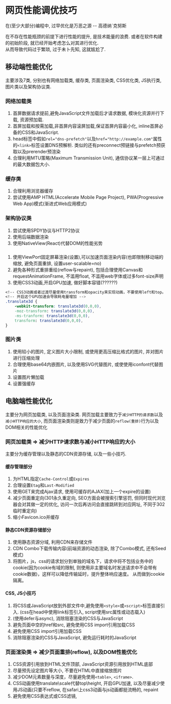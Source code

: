 # 网页性能调优技巧

在(至少大部分)编程中, 过早优化是万恶之源 -- 高德纳`克努斯

在不存在性能瓶颈的前提下进行性能的提升, 是技术能量的浪费. 或者在软件构建的初始阶段, 就已经开始考虑怎么对其进行优化.  
从而导致代码过于繁琐, 过于未卜先知, 这就尴尬了.

## 移动端性能优化

主要涉及7类, 分别也有网络加载类, 缓存类, 页面渲染类, CSS优化类, JS执行类, 图片类以及架构协议类.  

### 网络加载类

1. 首屏数据请求提前,避免JavaScript文件加载后才请求数据, 模块化资源并行下载, 资源预加载.
2. 首屏加载和按需加载,非首屏内容滚屏加载,保证首屏内容最小化, inline首屏必备的CSS和JavaScript.
3. head标签中假如`rel="dns-prefetch"`以及`href="http://example.com"`属性的`<link>`标签设置DNS预解析. 类似的还有preconnect预链接与prefetch预获取以及prerender预渲染
4. 合理利用MTU策略(Maximum Transmission Unit), 通信协议某一层上可通过的最大数据包大小.

### 缓存类

1. 合理利用浏览器缓存
2. 尝试使用AMP HTML(Accelerate Mobile Page Project), PWA(Progressive Web App)模式(渐进式Web应用模式)

### 架构协议类

1. 尝试使用SPDY协议与HTTP2协议
2. 使用后端数据渲染
3. 使用NativeView(React)代替DOM的性能劣势

### 

1. 使用ViewPort固定屏幕渲染(设置),可以加速页面渲染内容(也即限制移动端的缩放, 避免页面重排, 设置user-scalable=no)
2. 避免各种形式重排重绘(reflow与repaint), 包括合理使用Canvas和requestAnimationFrame, 不滥用float, 不滥用web字体或过多font-size声明
3. 使用CSS3动画,开启GPU加速, 做好脚本容错(??????)

```css
<!-- CSS3动画或者过渡尽量使用transform和opacity来实现动画，不要使用left和top。 -->
<!-- 开启这个GPU加速会导致耗电量增加 -->
.translate3d {
    -webkit-transform: translate3d(0,0,0),
    -moz-transform: translate3d(0,0,0),
    -ms-tranform: translate3d(0,0,0),
    transform: translate3d(0,0,0),
}
```

### 图片类

1. 使用较小的图片, 定义图片大小限制, 或使用更高压缩比格式的图片, 并对图片进行压缩处理
2. 合理使用base64内嵌图片, 以及使用SVG代替图片, 或使使用iconfont代替图片
3. 设置图片懒加载
4. 设置强缓存

## 电脑端性能优化

主要分为网页加载类, 以及页面渲染类. 网页加载主要致力于`减少HTTP的请求数`以及`减小HTTP响应的大小`, 而页面渲染类则是致力于减少页面的`reflow(重排)`行为以及DOM相关的性能优化

### 网页加载类 => 减少HTTP请求数与减小HTTP响应的大小

主要分为缓存管理以及静态的CDN资源存储, 以及一些小技巧.

#### 缓存管理部分

1. 为HTML指定`Cache-Control`或`Expires`
2. 合理设置`Etag`和`Last-Modified`
3. 使用GET来完成Ajax请求, 使用可缓存的AJAX(加上一个expire的设置)
4. 减少页面重定向(301永久重定向, SEO方面会被搜索引擎惩罚, 但同时现代浏览器会对其做一定的优化, 访问一次后再访问会直接跳转到对应网址, 不同于302临时重定向)
5. 缩小Favicon.ico并缓存

#### 静态CDN资源存储部分

1. 使用静态资源分域, 利用CDN来存储文件
2. CDN Combo下载传输内容(前端资源的动态渲染, 除了Combo模式, 还有Seed模式)
3. 将图片，js，css的请求划分到单独的域名下，请求中将不包括业务中的cookie(因为cookie有域的限制, 则使用非主要域名时发送请求中不会带有cookie数据)，这样可以降低传输延时，提升整体响应速度。 从而做到cookie隔离。

#### CSS, JS小技巧

1. 将CSS或JavaScript放到外部文件中,避免使用`<style>`或`<script>`标签直接引入. (css在head中使用link标签引入, script使用src属性或动态载入)
2. (使用defer与async), 消除阻塞渲染的CSS与JavaScript
3. 避免页面中空的href和src, 避免使用CSS import引用加载CSS
4. 避免使用CSS import引用加载CSS
5. 消除阻塞渲染的CSS与JavaScript, 避免运行耗时的JavaScript

### 页面渲染类 => 减少页面重排(reflow), 以及DOM性能优化

1. CSS资源引用放到HTML文件顶部, JavaScript资源引用放到HTML底部
2. 尽量预先设定图片等大小, 不要在HTML中直接缩放图片
3. 减少DOM元素数量与深度，尽量避免使用`<table>`, `<iframe>`.
4. CSS动画使用translate\scale代替top\height, 开启GPU加速, 以及尽量减少使用JS动画(只要不reflow, 在safari上css3动画与js动画都挺流畅的, repaint
5. 避免使用CSS表达式或CSS滤镜, 